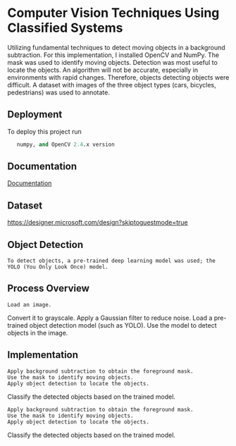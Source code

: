 # Computer Vision Techniques Using  Classified Systems 
Utilizing  fundamental techniques to detect moving objects in a background subtraction. 
For this implementation, I installed OpenCV and NumPy. 
The mask was used to identify moving objects. Detection was most useful to locate the objects. An algorithm will not be accurate, especially in environments with rapid changes. Therefore, objects detecting objects were difficult. A dataset with images of the three object types (cars, bicycles, pedestrians) was used to annotate.
## Deployment
To deploy this project run
```python 3.x version 
   numpy, and OpenCV 2.4.x version
```

## Documentation
[Documentation](https://github.com/Treddd88/Coding-Challenge-.git)

## Dataset
https://designer.microsoft.com/design?skiptoguestmode=true 
## Object Detection 
	To detect objects, a pre-trained deep learning model was used; the YOLO (You Only Look Once) model.
## Process Overview 
	Load an image.
   Convert it to grayscale.
	Apply a Gaussian filter to reduce noise.
	Load a pre-trained object detection model (such as YOLO).
	Use the model to detect objects in the image.
## Implementation 
	Apply background subtraction to obtain the foreground mask.
	Use the mask to identify moving objects.
	Apply object detection to locate the objects.
   Classify the detected objects based on the trained model.

	Apply background subtraction to obtain the foreground mask.
	Use the mask to identify moving objects.
	Apply object detection to locate the objects.
   Classify the detected objects based on the trained model.

